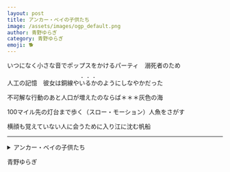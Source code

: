 ```yaml
---
layout: post
title: アンカー・ベイの子供たち
image: /assets/images/ogp_default.png
author: 青野ゆらぎ
category: 青野ゆらぎ
emoji: 🐕
---
```


<div class="tanka-area"><div class="tanka">
<p>いつになく小さな音でポップスをかけるパーティ　溺死者のため</p>

<p>人工の記憶　彼女は銅線や<span style="text-emphasis: filled dot;">いるか</span>のようにしなやかだった</p>

<p>不可解な行動のあと人口が増えたのならば＊＊＊灰色の海</p>

<p>100マイル先の灯台まで歩く（スロー・モーション）人魚をさがす</p>

<p>横顔も覚えていない人に会うために入り江に沈む帆船</p>

</div></div>

---

<details><summary>アンカー・ベイの子供たち</summary>
いつになく小さな音でポップスをかけるパーティ　溺死者のため<br/>
人工の記憶　彼女は銅線やいるかのようにしなやかだった<br/>
不可解な行動のあと人口が増えたのならば＊＊＊灰色の海<br/>
100マイル先の灯台まで歩く（スロー・モーション）人魚を探す<br/>
横顔も覚えていない人に会うために入り江に沈む帆船<br/>
<br/>

</details>

青野ゆらぎ

